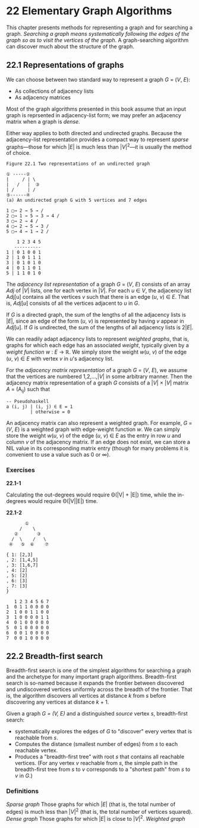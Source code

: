 # 22 Elementary Graph Algorithms

This chapter presents methods for representing a graph and for searching a graph. *Searching a graph means systematically following the edges of the graph so as to visit the vertices of the graph*. A graph-searching algorithm can discover much about the structure of the graph.

## 22.1 Representations of graphs

We can choose between two standard way to represent a graph *G* = (*V*, *E*):

* As collections of adjacency lists
* As adjacency matrices

Most of the graph algorithms presented in this book assume that an input graph is reprsented in adjacency-list form; we may prefer an adjacency matrix when a graph is *dense*.

Either way applies to both directed and undirected graphs. Because the adjacency-list representation provides a compact way to represent *sparse* graphs—those for which |*E*| is much less than |*V*|<sup>2</sup>—it is usually the method of choice.

```
Figure 22.1 Two representations of an undirected graph

① -----② 
|     / | \
|   /   |  ③
| /     | /
⑤------④ 
(a) An undirected graph G with 5 vertices and 7 edges

1 ▢→ 2 → 5 → /
2 ▢→ 1 → 5 → 3 → 4 /
3 ▢→ 2 → 4 /
4 ▢→ 2 → 5 → 3 /
5 ▢→ 4 → 1 → 2 /

    1 2 3 4 5
   ----------
1 | 0 1 0 0 1
2 | 1 0 1 1 1
3 | 0 1 0 1 0
4 | 0 1 1 0 1
5 | 1 1 0 1 0

```

The *adjacency list representation* of a graph *G* = (*V*, *E*) consists of an array *Adj* of |*V*| lists, one for each vertex in |*V*|. For each *u* ∈ *V*, the adjacency list Adj[u] contains all the vertices *v* such that there is an edge (*u*, *v*) ∈ *E*. That is, *Adj*[*u*] consists of all the vertices adjacent to *u* in *G*.

If *G* is a directed graph, the sum of the lengths of all the adjacency lists is |*E*|, since an edge of the form (*u*, *v*) is represented by having *v* appear in *Adj*[*u*]. If *G* is undirected, the sum of the lengths of all adjacency lists is 2|*E*|.

We can readily adapt adjacency lists to represent *weighted graphs*, that is, graphs for which each edge has an associated *weight*, typically given by a *weight function* *w* : *E* → ℝ. We simply store the weight *w*(*u*, *v*) of the edge (*u*, *v*) ∈ *E* with vertex *v* in *u*'s adjacency list.

For the *adjacency matrix representation* of a graph *G* = (*V*, *E*), we assume that the vertices are numbered 1,2,...,|*V*| in some arbitrary manner. Then the adjacency matrix representation of a graph *G* consists of a |*V*| × |*V*| matrix *A* = (A<sub>ij</sub>) such that 

    -- Pseudohaskell
    a (i, j) | (i, j) ∈ E = 1
             | otherwise = 0

An adjacency matrix can also represent a weighted graph. For example, *G* = (*V*, *E*) is a weighted graph with edge-weight function *w*. We can simply store the weight *w*(*u*, *v*) of the edge (*u*, *v*) ∈ *E* as the entry in row *u* and column *v* of the adjacency matrix. If an edge does not exist, we can store a NIL value in its corresponding matrix entry (though for many problems it is convenient to use a value such as 0 or ∞).

### Exercises

**22.1-1**

Calculating the out-degrees would require Θ(|V| + |E|) time, while the in-degrees would require Θ(|V||E|) time.

**22.1-2**
 
```
       ①
     /    \
   ②       ③
  /  \    /   \
 ④   ⑤  ⑥    ⑦

{ 1: [2,3] 
, 2: [1,4,5]
, 3: [1,6,7]
, 4: [2]
, 5: [2]
, 6: [3]
, 7: [3]
}

   1 2 3 4 5 6 7
1  0 1 1 0 0 0 0
2  1 0 0 1 1 0 0
3  1 0 0 0 0 1 1
4  0 1 0 0 0 0 0
5  0 1 0 0 0 0 0
6  0 0 1 0 0 0 0
7  0 0 1 0 0 0 0
```

## 22.2 Breadth-first search

Breadth-first search is one of the simplest algorithms for searching a graph and the archetype for many important graph algorithms. Breadth-first search is so-named because it expands the frontier between discovered and undiscovered vertices uniformly across the breadth of the frontier. That is, the algorithm discovers all vertices at distance *k* from *s* before discovering any vertices at distance *k* + 1.

Given a graph *G = (V, E)* and a distinguished *source* vertex *s*, breadth-first search:

* systematically explores the edges of *G* to "discover" every vertex that is reachable from *s*.
* Computes the distance (smallest number of edges) from *s* to each reachable vertex.
* Produces a "breadth-first tree" with root *s* that contains all reachable vertices. (For any vertex *v* reachable from *s*, the simple path in the breadth-first tree from *s* to *v* corresponds to a "shortest path" from *s* to *v* in *G*.)

### Definitions
*Sparse graph* Those graphs for which |*E*| (that is, the total number of edges) is much less than |*V*|<sup>2</sup> (that is, the total number of vertices squared).
*Dense graph* Those graphs for which |*E*| is close to |*V*|<sup>2</sup>.
*Weighted graph*
